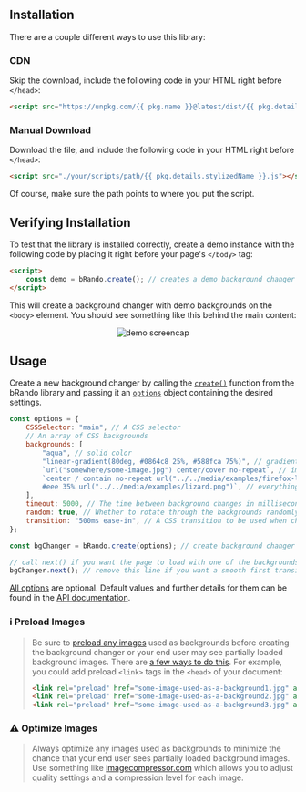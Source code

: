 ## Installation

There are a couple different ways to use this library:

### CDN

Skip the download, include the following code in your HTML right before `</head>`:

```html
<script src="https://unpkg.com/{{ pkg.name }}@latest/dist/{{ pkg.details.stylizedName }}.js"></script>
```

### Manual Download

Download the file, and include the following code in your HTML right before `</head>`:

```html
<script src="./your/scripts/path/{{ pkg.details.stylizedName }}.js"></script>
```

Of course, make sure the path points to where you put the script.

## Verifying Installation

To test that the library is installed correctly, create a demo instance with the following code by placing it right before your page's `</body>` tag:

```html
<script>
	const demo = bRando.create(); // creates a demo background changer
</script>
```

This will create a background changer with demo backgrounds on the `<body>` element. You should see something like this behind the main content:

<p align="center">
<img src="{{ screencap.src }}" alt="demo screencap" width="{{ screencap.width }}" height="auto"/>

## Usage

Create a new background changer by calling the [`create()`](https://brandojs.isaacyakl.com/docs/functions/create.html) function from the bRando library and passing it an [`options`](https://brandojs.isaacyakl.com/docs/interfaces/Options.html) object containing the desired settings.

```javascript
const options = {
	CSSSelector: "main", // A CSS selector
	// An array of CSS backgrounds
	backgrounds: [
		"aqua", // solid color
		"linear-gradient(80deg, #0864c8 25%, #588fca 75%)", // gradient
		`url("somewhere/some-image.jpg") center/cover no-repeat`, // image
		`center / contain no-repeat url("../../media/examples/firefox-logo.svg"),
        #eee 35% url("../../media/examples/lizard.png")`, // everything
	],
	timeout: 5000, // The time between background changes in milliseconds
	random: true, // Whether to rotate through the backgrounds randomly or not
	transition: "500ms ease-in", // A CSS transition to be used when changing between backgrounds
};

const bgChanger = bRando.create(options); // create background changer with the options set above

// call next() if you want the page to load with one of the backgrounds immediately
bgChanger.next(); // remove this line if you want a smooth first transition
```

[All options](https://brandojs.isaacyakl.com/docs/interfaces/Options.html) are optional. Default values and further details for them can be found in the <a href="{{ pkg.homepage }}/docs/">API documentation</a>.

### ℹ️ Preload Images

> Be sure to [preload any images](https://developer.mozilla.org/en-US/docs/Web/HTML/Link_types/preload) used as backgrounds before creating the background changer or your end user may see partially loaded background images. There are [a few ways to do this](https://developer.mozilla.org/en-US/docs/Web/HTML/Link_types/preload). For example, you could add preload `<link>` tags in the `<head>` of your document:
>
> ```html
> <link rel="preload" href="some-image-used-as-a-background1.jpg" as="image" />
> <link rel="preload" href="some-image-used-as-a-background2.jpg" as="image" />
> <link rel="preload" href="some-image-used-as-a-background3.jpg" as="image" />
> ```

### ⚠️ Optimize Images

> Always optimize any images used as backgrounds to minimize the chance that your end user sees partially loaded background images. Use something like [imagecompressor.com](https://imagecompressor.com) which allows you to adjust quality settings and a compression level for each image.
